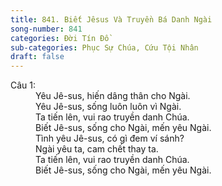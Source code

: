 ```yaml
---
title: 841. Biết Jêsus Và Truyền Bá Danh Ngài
song-number: 841
categories: Đời Tín Đồ
sub-categories: Phục Sự Chúa, Cứu Tội Nhân
draft: false
---
```

<dl><dt>Câu 1:</dt><dd data-verse="1">Yêu Jê-sus, hiến dâng thân cho Ngài. <br/>Yêu Jê-sus, sống luôn luôn vì Ngài. <br/>Ta tiến lên, vui rao truyền danh Chúa. <br/>Biết Jê-sus, sống cho Ngài, mến yêu Ngài. <br/>Tình yêu Jê-sus, có gì đem ví sánh? <br/>Ngài yêu ta, cam chết thay ta. <br/>Ta tiến lên, vui rao truyền danh Chúa. <br/>Biết Jê-sus, sống cho Ngài, mến yêu Ngài. </dd></dl>